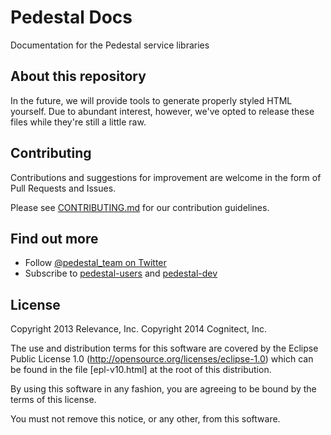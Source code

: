 Pedestal Docs
=============

Documentation for the Pedestal service libraries


## About this repository

In the future, we will provide tools to generate properly styled HTML yourself. Due to abundant interest, however, we've opted to release these files while they're still a little raw.

## Contributing

Contributions and suggestions for improvement are welcome in the form of Pull Requests and Issues.

Please see [CONTRIBUTING.md](CONTRIBUTING.md) for our contribution guidelines.

## Find out more

* Follow [@pedestal_team on Twitter](http://twitter.com/pedestal_team)
* Subscribe to [pedestal-users](https://groups.google.com/d/forum/pedestal-users) and [pedestal-dev](https://groups.google.com/d/forum/pedestal-dev)

License
-------
Copyright 2013 Relevance, Inc.
Copyright 2014 Cognitect, Inc.

The use and distribution terms for this software are covered by the
Eclipse Public License 1.0 (http://opensource.org/licenses/eclipse-1.0)
which can be found in the file [epl-v10.html] at the root of this distribution.

By using this software in any fashion, you are agreeing to be bound by
the terms of this license.

You must not remove this notice, or any other, from this software.
